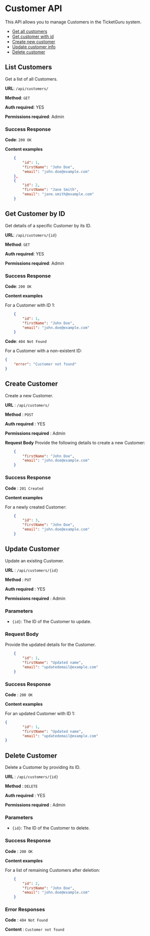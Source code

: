 # Customer API

This API allows you to manage Customers in the TicketGuru system.
* [Get all customers](#getall)
* [Get customer with id](#getid)
* [Create new customer](#post)
* [Update customer info](#put)
* [Delete customer](#delete)

## <a name="getall"></a>List Customers 

Get a list of all Customers.

**URL**: `/api/customers/`

**Method**: `GET`

**Auth required**: YES

**Permissions required**: Admin

### Success Response

**Code**: `200 OK`

**Content examples**

```json
    {
        "id": 1,
        "firstName": "John Doe",
        "email": "john.doe@example.com"
    },
    {
        "id": 2,
        "firstName": "Jane Smith",
        "email": "jane.smith@example.com"
    }
```

## <a name="getid"></a>Get Customer by ID

Get details of a specific Customer by its ID.

**URL**: `/api/customers/{id}`

**Method**: `GET`

**Auth required**: YES

**Permissions required**: Admin

### Success Response

**Code**: `200 OK`

**Content examples**

For a Customer with ID 1:

```json
    {
        "id": 1,
        "firstName": "John Doe",
        "email": "john.doe@example.com"
    }
```

**Code**: `404 Not Found`

For a Customer with a non-existent ID:

```json
{
    "error": "Customer not found"
}
```

## <a name="post"></a>Create Customer
Create a new Customer.

**URL** : `/api/customers/`

**Method** : `POST`

**Auth required** : YES

**Permissions required** : Admin

**Request Body**
Provide the following details to create a new Customer:

```json
    {
        "firstName": "John Doe",
        "email": "john.doe@example.com"
    }
```
### Success Response
**Code** : `201 Created`

**Content examples**

For a newly created Customer:

```json
    {
        "id": 3,
        "firstName": "John Doe",
        "email": "john.doe@example.com"
    }
```

## <a name="put"></a>Update Customer

Update an existing Customer.

**URL** : `/api/customers/{id}`

**Method** : `PUT`

**Auth required** : YES

**Permissions required** : Admin

### Parameters

- `{id}`: The ID of the Customer to update.

### Request Body

Provide the updated details for the Customer.

```json
    {
        "id": 1,
        "firstName": "Updated name",
        "email": "updatedemail@example.com"
    }
```
### Success Response

**Code** : `200 OK`

**Content examples**

For an updated Customer with ID 1:

```json
{
        "id": 1,
        "firstName": "Updated name",
        "email": "updatedemail@example.com"
}
```

## <a name="delete"></a>Delete Customer

Delete a Customer by providing its ID.

**URL** : `/api/customers/{id}`

**Method** : `DELETE`

**Auth required** : YES

**Permissions required** : Admin

### Parameters

- `{id}`: The ID of the Customer to delete.

### Success Response

**Code** : `200 OK`

**Content examples**

For a list of remaining Customers after deletion:

```json
    {
        "id": 2,
        "firstName": "John Doe",
        "email": "john.doe@example.com"
    }
```
### Error Responses

**Code** : `404 Not Found`

**Content** : `Customer not found`
